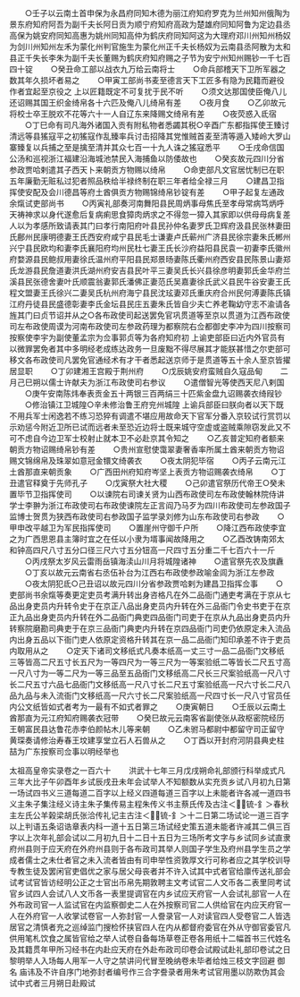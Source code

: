 <!-- { "loadSidebar": true } -->
　　○壬子以云南土首申保为永昌府同知木德为丽江府知府罗克为兰州知州俄陶为景东府知府阿吾为副千夫长阿日贡为顺宁府知府高政为楚雄府同知阿鲁为定边县丞高保为姚安府同知高惠为姚州同知高仲为鹤庆府同知阿这为大理府邓川州知州杨奴为剑川州知州左禾为蒙化州判官施生为蒙化州正千夫长杨奴为云南县丞阿散为太和县正千失长李朱为副千夫长董赐为鹤庆府知府赐之子节为安宁州知州赐钞一千七百四十锭
　　○癸丑命工部以战衣九万给云南将士
　　○命兵部稽天下卫所军器之数其年久损坏者易之
　　○甲寅工部尚书麦至德言天下工匠多有隐为民籍而避役作者宜起至京役之  上以匠籍既定不可复扰于民不听
　　○须文达那国使臣俺八儿还诏赐其国王织金绮帛各十六匹及俺八儿绮帛有差
　　○夜月食
　　○乙卯故元将校士卒王脱欢不花等六十一人自辽东来降赐文绮帛有差
　　○夜荧惑入氐宿
　　○丁巳命有司凡海外诸国入贡有附私物者悉蠲其税○辛酉广东都指挥使王臻讨清远等县猺寇平之初猺寇作乱臻率兵讨击招降其党惟贼首麦至清等遁入矮岭大罗山寨臻复以兵捕之至是擒至清并其众七百一十九人诛之猺寇悉平
　　○壬戌命信国公汤和巡视浙江福建沿海城池禁民入海捕鱼以防倭故也
　　○癸亥故元四川分省参政贾哈剌遣其子西天卜来朝贡方物赐以绮帛
　　○命吏部凡文官居忧制已在职五年廉勤无赃私过犯者照品秩给半禄终制在职三年者给全禄三月
　　○建昌卫指挥使安配及会川德昌等府土酋俱贡方物赐锦绮帛钞锭有差
　　○甲子起复左通政余熂试吏部尚书
　　○丙寅礼部奏河南舞阳县民周炳事母焦氏至孝母常病笃炳呼天祷神求以身代遂愈后复病痢思食獐肉炳求之不得忽一獐入其家即以供母母病复差人以为孝感所致请表其门曰孝行南阳府叶县民孙仲名妻罗氏卫辉府汲县民张林妻田氏鄜州民康明德妻王氏西安府咸宁县民毛士谦妻卢氏蕲州广济县民徐宗妻朱氏郴州兴宁县民欧均和妻李氏襄阳府均州民杜七妻王氏长沙府益阳县民袁一初妻李氏徽州府婺源县民鲍叔用妻徐氏温州府平阳县民郑景旸妻陈氏衢州府西安县民陈景山妻郑氏龙游县民詹道妻洪氏湖州府安吉县民叶平三妻吴氏长兴县徐彦明妻郭氏金华府兰溪县民张德舍妻叶氏顺震翁妻郭氏潘佛正妻范氏吴嘉妻徐氏武义县民牛谷安妻王氏程文盟妻王氏徐兴二妻吴氏杭州府海宁县民沈玹妻邓氏重庆府合州民何溥妻陈氏镇江府丹徒县民盛德彰妻李氏金坛县民庄五妻朱氏皆自少夫亡养老鞠幼守志不渝请各旌其门曰贞节诏并从之○各布政使司起送罢免官巩贯道等至京以贯道为江西布政使司左布政使周谟为河南布政使司左参政药理为都察院右佥都御史李冲为四川按察司按察使李宇为副使董孟宗为佥事郭贞等为各府知府初  上谕吏部臣曰近内外官员有以微罪罢免者其中多明经老成练达政务一旦废黜不得尽展其才能朕甚惜之尔吏部可移文各布政使司凡罢免官通经术有才干者悉起送京师于是贯道等五十余人至京皆擢居显职
　　○丁卯建湘王宫殿于荆州府
　　○戊辰姚安府蛮贼自久寇品甸
　　二月己巳朔以儒士许献夫为浙江布政使司右参议
　　○遣僧智光等使西天尼八剌国
　　○庚午安南陈炜奉表贡金五十两银三百两绢三十匹紫金盘九诏赐袭衣绮叚钞
　　○修治镇江卫城隍○辛未修治鲁王府兖州城隍  上谕兵部臣曰朕向者以天下既不用兵军士闲逸若不练习恐猝有调遣不堪应用故命天下官军分番入京较试行赏罚以示劝惩今附近卫所已试而远者未至恐近边将士既来城守空虚或盗贼乘隙窃发此又不可不虑自今边卫军士校射止就本卫不必赴京其令知之
　　○乙亥普定知府者额来朝贡方物诏赐绮帛钞有差
　　○贵州宣慰使霭翠妻奢香率所属土酋来朝贡方物诏赐文锦绵帛及珠翠如意冠金镮文绮袭衣
　　○夜太阴犯毕宿
　　○丙子云南元江土酋那直来朝贡象
　　○广西田州府知府岑坚上表贡方物诏赐袭衣绮帛
　　○丁丑遣官释奠于先师孔子
　　○戊寅祭大社大稷
　　○己卯遣官祭历代帝王○癸未置毕节卫指挥使司
　　○以谏院右司谏关贤为山西布政使司左布政使翰林院侍讲学士李翀为浙江布政使司右布政使谏院左正言阎乃马歹为四川布政使司左参政国子监博士贺贯为狭西布政使司右参政国子监学录刘修为山东布政使司右参政
　　○甲申改平越卫为军民指挥使司
　　○置崖州守御千户所
　　○降江西布政使李宜之为广西思恩县主簿时宜之在任以小隶为壻事闻故降用之
　　○乙酉改铸南郊太和钟高四尺八寸五分口径三尺六寸五分钮高一尺四寸五分重二千七百六十一斤
　　○丙戌祭太岁风云雷雨岳镇海渎山川月将城隍诸神
　　○遣官祭先农及旗纛
　　○丁亥以故元云南省右丞伍补台为江西右布政使参政喻金闾为浙江左参政
　　○夜太阴犯氐○己丑诏以故元四川分省参政贾哈剌为建昌卫指挥佥事
　　○吏部尚书余熂等奏更定吏员考满升转出身咨格凡在外二品衙门通吏考满在于京从七品出身吏员内升转令史于在京正八品出身吏员内升转在外三品衙门令史书吏于在京正九品出身吏员内升转在外二品衙门典吏四品衙门司吏于在京从九品出身吏员内升转察院磨勘司典吏于在京三品衙门典吏内升转在京四品衙门司吏仍依原定未入流品内出身五品以下衙门吏人依原定资格升转其在京一品二品衙门知印承差不许于吏员内取用从之
　　○定天下诸司文移纸式凡奏本纸高一丈三寸一品二品衙门文移纸三等皆高二尺五寸长五尺为一等四尺为一等三尺为一等案验纸二等皆长二尺五寸高一尺八寸为一等二尺为一等三品至五品衙门文移纸高二尺长三尺案验纸高一尺八寸长二尺五寸六品七品衙门文移纸高一尺八寸长二尺五寸案验纸高一尺六寸长二尺八品九品与未入流衙门文移纸高一尺六寸长二尺案验纸高一尺四寸长一尺八寸官员任内公文纸皆如式者考为一最有不如式者罪之
　　○庚寅朝日
　　○壬辰以云南土酋那直为元江府知府赐袭衣冠带
　　○癸巳故元云南客省副使张从政枢密院经历王朝富民县达鲁花赤李伯颜帖木儿等来朝
　　○乙未驸马都尉中都留守司正留守黄琛奏请修治寿春王坟建享堂立石人石兽从之
　　○丁酉以开封府河阴县典史柱喆为广东按察司佥事以明经举也



太祖高皇帝实录卷之一百六十
　　洪武十七年三月戊戌朔命礼部颁行科举成式凡三年大比子午卯酉年乡试辰戌丑未年会试举人不知额数从实充贡乡试八月初九日第一场试四书义三道每道二百字以上经义四道每道三百字以上未能者许各减一道四书义主朱子集注经义诗主朱子集传易主程朱传义书主蔡氏传及古注＜锍-釒＞春秋主左氏公羊榖梁胡氏张洽传礼记主古注＜锍-釒＞十二日第二场试论一道三百字以上判语五条诏诰章表内科一道十五日第三场试经史策五道未能者许减其二俱三百字以上次年礼部会试以二月初九日十二日十五日为三场所考文字与乡试同乡试直隶府州县则于应天府在外府州县则于各布政司其举人则国子学生及府州县学生员之学成者儒士之未仕者官之未入流者皆由有司申举性资敦厚文行可称者应之其学校训导专教生徒及罢闲官吏倡优之家与居父母丧者并不许入试其中式者官给廪传送礼部会试考试官皆访经明公正之士官出币帛先期敦聘主文考试官二人文币各二表里同考试官乡试四人会试八人文币各一表里提调官在内乡试应天府官一人会试礼部官一人在外布政司官一人监试官在内监察御史二人在外按察司官二人供给官在内应天府官一人在外府官一人收掌试卷官一人弥封官一人誊录官一人对读官四人受卷官二人皆选居官之清慎者充之巡绰监门搜检怀挟官四人在内从都督府委官在外从守御官委官凡供用笔札饮食之属皆官给之举人试卷自备每场草卷正卷各用纸十二幅首书三代姓名及其籍贯年甲所习经书在内赴应天府在外赴布政司印卷会试殿试赴礼部印卷试之日黎明举人入场每人用军一人守之禁讲问代冒至晚纳卷未毕者给烛三枝文字回避  御名  庙讳及不许自序门地弥封者编号作三合字誊录者用朱考试官用墨以防欺伪其会试中式者三月朔日赴殿试
